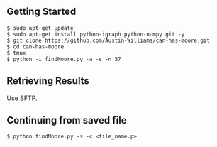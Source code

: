 ## Getting Started

```
$ sudo apt-get update
$ sudo apt-get install python-igraph python-numpy git -y
$ git clone https://github.com/Austin-Williams/can-has-moore.git
$ cd can-has-moore
$ tmux
$ python -i findMoore.py -a -s -n 57

```

## Retrieving Results

Use SFTP.

## Continuing from saved file

```
$ python findMoore.py -s -c <file_name.p>
```
